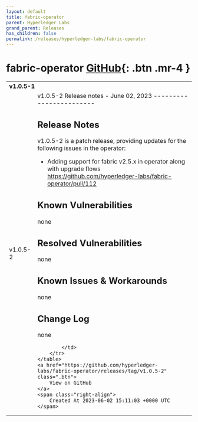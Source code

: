 ```yaml
---
layout: default
title: fabric-operator
parent: Hyperledger Labs
grand_parent: Releases
has_children: false
permalink: /releases/hyperledger-labs/fabric-operator
---
```


# fabric-operator <span class="fs-3 right-align">[GitHub](https://github.com/hyperledger-labs/fabric-operator){: .btn .mr-4 }</span>


<div>
    <table>
        <tr>
            <td colspan="2">
                <b>
                    v1.0.5-1
                </b>
            </td>
        </tr>
        <tr>
            <td>
                <span class="chip">
                    v1.0.5-2
                </span>
            </td>
            <td>
                v1.0.5-2 Release notes - June 02, 2023
------------------------

Release Notes
-------------

v1.0.5-2 is a patch release, providing updates for the following issues in the operator: 

- Adding support for fabric v2.5.x in operator along with upgrade flows https://github.com/hyperledger-labs/fabric-operator/pull/112

Known Vulnerabilities
---------------------
none

Resolved Vulnerabilities
------------------------
none

Known Issues & Workarounds
--------------------------
none

Change Log
----------
none

            </td>
        </tr>
    </table>
    <a href="https://github.com/hyperledger-labs/fabric-operator/releases/tag/v1.0.5-2" class=".btn">
        View on GitHub
    </a>
    <span class="right-align">
        Created At 2023-06-02 15:11:03 +0000 UTC
    </span>
</div>

